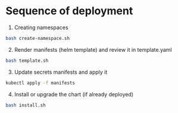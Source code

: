 
# Sequence of deployment

1. Creating namespaces
```sh
bash create-namespace.sh
```

2. Render manifests (helm template) and review it in template.yaml
```sh
bash template.sh
```

3. Update secrets manifests and apply it
```sh
kubectl apply -f manifests
```

4. Install or upgrade the chart (if already deployed)

```sh
bash install.sh
```
